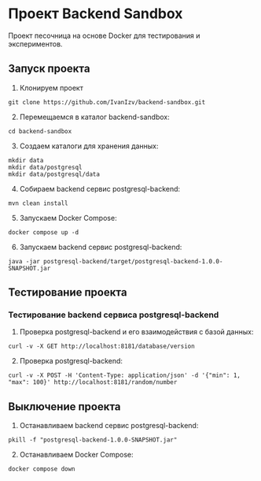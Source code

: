 # Проект Backend Sandbox

Проект песочница на основе Docker для тестирования и экспериментов.

## Запуск проекта

1. Клонируем проект

```
git clone https://github.com/IvanIzv/backend-sandbox.git
```

2. Перемещаемся в каталог backend-sandbox:

```
cd backend-sandbox
```

3. Создаем каталоги для хранения данных:

```
mkdir data                  
mkdir data/postgresql      
mkdir data/postgresql/data 
```

4. Собираем backend сервис postgresql-backend:

```
mvn clean install
```

5. Запускаем Docker Compose:

```
docker compose up -d
```

6. Запускаем backend сервис postgresql-backend:

```
java -jar postgresql-backend/target/postgresql-backend-1.0.0-SNAPSHOT.jar
```

## Тестирование проекта

### Тестирование backend сервиса postgresql-backend

1. Проверка postgresql-backend и его взаимодействия с базой данных:

```
curl -v -X GET http://localhost:8181/database/version
```

2. Проверка postgresql-backend:

```
curl -v -X POST -H 'Content-Type: application/json' -d '{"min": 1, "max": 100}' http://localhost:8181/random/number
```

## Выключение проекта

1. Останавливаем backend сервис postgresql-backend:

```
pkill -f "postgresql-backend-1.0.0-SNAPSHOT.jar"
```

2. Останавливаем Docker Compose:

```
docker compose down
```